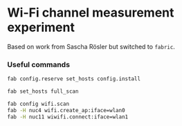 # Wi-Fi channel measurement experiment

Based on work from Sascha Rösler but switched to `fabric`.


### Useful commands

```bash
fab config.reserve set_hosts config.install

fab set_hosts full_scan

fab config wifi.scan
fab -H nuc4 wifi.create_ap:iface=wlan0
fab -H nuc11 wiwifi.connect:iface=wlan1
```
